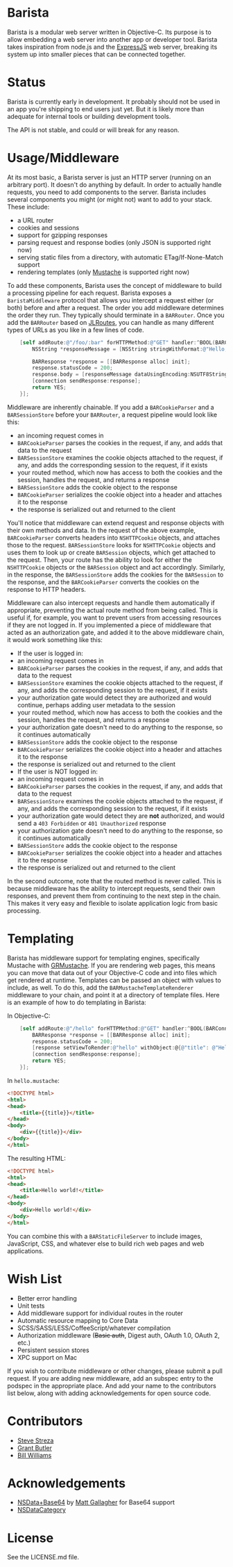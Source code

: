 Barista
=======

Barista is a modular web server written in Objective-C. Its purpose is to allow embedding a web server into another app or developer tool. Barista takes inspiration from node.js and the [ExpressJS](http://expressjs.com/) web server, breaking its system up into smaller pieces that can be connected together.

Status
======

Barista is currently early in development. It probably should not be used in an app you're shipping to end users just yet. But it is likely more than adequate for internal tools or building development tools.

The API is not stable, and could or will break for any reason.

Usage/Middleware
================

At its most basic, a Barista server is just an HTTP server (running on an arbitrary port). It doesn't do anything by default. In order to actually handle requests, you need to add components to the server. Barista includes several components you might (or might not) want to add to your stack. These include:

- a URL router
- cookies and sessions
- support for gzipping responses
- parsing request and response bodies (only JSON is supported right now)
- serving static files from a directory, with automatic ETag/If-None-Match support
- rendering templates (only [Mustache](https://github.com/groue/GRMustache) is supported right now)

To add these components, Barista uses the concept of middleware to build a processing pipeline for each request. Barista exposes a `BaristaMiddleware` protocol that allows you intercept a request either (or both) before and after a request. The order you add middleware determines the order they run. They typically should terminate in a `BARRouter`. Once you add the `BARRouter` based on [JLRoutes](https://github.com/joeldev/JLRoutes), you can handle as many different types of URLs as you like in a few lines of code.

```objective-c
	[self addRoute:@"/foo/:bar" forHTTPMethod:@"GET" handler:^BOOL(BARConnection *connection, BARRequest *request, NSDictionary *parameters) {
		NSString *responseMessage = [NSString stringWithFormat:@"Hello, %@", parameters[@"bar"]]; // parameters[@"bar"] maps to the key/value set in the URL, e.g. @"42" /foo/42

		BARResponse *response = [[BARResponse alloc] init];
		response.statusCode = 200;
		response.body = [responseMessage dataUsingEncoding:NSUTF8StringEncoding];
		[connection sendResponse:response];
		return YES;
	}];
```

Middleware are inherently chainable. If you add a `BARCookieParser` and a `BARSessionStore` before your `BARRouter`, a request pipeline would look like this:

- an incoming request comes in
- `BARCookieParser` parses the cookies in the request, if any, and adds that data to the request
- `BARSessionStore` examines the cookie objects attached to the request, if any, and adds the corresponding session to the request, if it exists
- your routed method, which now has access to both the cookies and the session, handles the request, and returns a response
- `BARSessionStore` adds the cookie object to the response
- `BARCookieParser` serializes the cookie object into a header and attaches it to the response
- the response is serialized out and returned to the client

You'll notice that middleware can extend request and response objects with their own methods and data. In the request of the above example, `BARCookieParser` converts headers into `NSHTTPCookie` objects, and attaches those to the request. `BARSessionStore` looks for `NSHTTPCookie` objects and uses them to look up or create `BARSession` objects, which get attached to the request. Then, your route has the ability to look for either the `NSHTTPCookie` objects or the `BARSession` object and act accordingly. Similarly, in the response, the `BARSessionStore` adds the cookies for the `BARSession` to the response, and the `BARCookieParser` converts the cookies on the response to HTTP headers.

Middleware can also intercept requests and handle them automatically if appropriate, preventing the actual route method from being called. This is useful if, for example, you want to prevent users from accessing resources if they are not logged in. If you implemented a piece of middleware that acted as an authorization gate, and added it to the above middleware chain, it would work something like this:

- If the user is logged in:
 - an incoming request comes in
 - `BARCookieParser` parses the cookies in the request, if any, and adds that data to the request
 - `BARSessionStore` examines the cookie objects attached to the request, if any, and adds the corresponding session to the request, if it exists
 - your authorization gate would detect they are authorized and would continue, perhaps adding user metadata to the session
 - your routed method, which now has access to both the cookies and the session, handles the request, and returns a response
 - your authorization gate doesn't need to do anything to the response, so it continues automatically
 - `BARSessionStore` adds the cookie object to the response
 - `BARCookieParser` serializes the cookie object into a header and attaches it to the response
 - the response is serialized out and returned to the client
- If the user is NOT logged in:
 - an incoming request comes in
 - `BARCookieParser` parses the cookies in the request, if any, and adds that data to the request
 - `BARSessionStore` examines the cookie objects attached to the request, if any, and adds the corresponding session to the request, if it exists
 - your authorization gate would detect they are **not** authorized, and would send a `403 Forbidden` or `401 Unauthorized` response
 - your authorization gate doesn't need to do anything to the response, so it continues automatically
 - `BARSessionStore` adds the cookie object to the response
 - `BARCookieParser` serializes the cookie object into a header and attaches it to the response
 - the response is serialized out and returned to the client

In the second outcome, note that the routed method is never called. This is because middleware has the ability to intercept requests, send their own responses, and prevent them from continuing to the next step in the chain. This makes it very easy and flexible to isolate application logic from basic processing.

Templating
==========

Barista has middleware support for templating engines, specifically Mustache with [GRMustache](https://github.com/groue/GRMustache). If you are rendering web pages, this means you can move that data out of your Objective-C code and into files which get rendered at runtime. Templates can be passed an object with values to include, as well. To do this, add the `BARMustacheTemplateRenderer` middleware to your chain, and point it at a directory of template files. Here is an example of how to do templating in Barista:

In Objective-C:

```objective-c
	[self addRoute:@"/hello" forHTTPMethod:@"GET" handler:^BOOL(BARConnection *connection, BARRequest *request, NSDictionary *parameters) {
		BARResponse *response = [[BARResponse alloc] init];
		response.statusCode = 200;
		[response setViewToRender:@"hello" withObject:@{@"title": @"Hello world!"}];
		[connection sendResponse:response];
		return YES;
	}];
```

In `hello.mustache`:

```html
<!DOCTYPE html>
<html>
<head>
	<title>{{title}}</title>
</head>
<body>
	<div>{{title}}</div>
</body>
</html>
```

The resulting HTML:
```html
<!DOCTYPE html>
<html>
<head>
	<title>Hello world!</title>
</head>
<body>
	<div>Hello world!</div>
</body>
</html>
```

You can combine this with a `BARStaticFileServer` to include images, JavaScript, CSS, and whatever else to build rich web pages and web applications.

Wish List
=========

- Better error handling
- Unit tests
- Add middleware support for individual routes in the router
- Automatic resource mapping to Core Data
- SCSS/SASS/LESS/CoffeeScript/whatever compilation
- Authorization middleware (<s>Basic auth</s>, Digest auth, OAuth 1.0, OAuth 2, etc.)
- Persistent session stores
- XPC support on Mac

If you wish to contribute middleware or other changes, please submit a pull request. If you are adding new middleware, add an subspec entry to the podspec in the appropriate place. And add your name to the contributors list below, along with adding acknowledgements for open source code.

Contributors
============

- [Steve Streza](https://twitter.com/SteveStreza)
- [Grant Butler](https://twitter.com/grantjbutler)
- [Bill Williams](https://twitter.com/asmallteapot)

Acknowledgements
================

- [NSData+Base64](http://www.cocoawithlove.com/2009/06/base64-encoding-options-on-mac-and.html) by [Matt Gallagher](http://www.cocoawithlove.com/) for Base64 support
- [NSDataCategory](http://www.cocoadev.com/index.pl?NSDataCategory)

License
=======

See the LICENSE.md file.
